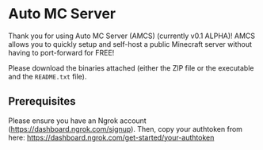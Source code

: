 # Auto MC Server
Thank you for using Auto MC Server (AMCS) (currently v0.1 ALPHA)!
AMCS allows you to quickly setup and self-host a public Minecraft server without having to port-forward for FREE!

Please download the binaries attached (either the ZIP file or the executable and the `README.txt` file).

## Prerequisites
Please ensure you have an Ngrok account (https://dashboard.ngrok.com/signup). Then, copy your authtoken from here: https://dashboard.ngrok.com/get-started/your-authtoken
